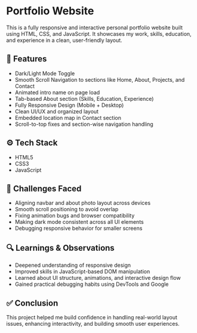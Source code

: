 # Portfolio Website

This is a fully responsive and interactive personal portfolio website built using HTML, CSS, and JavaScript. It showcases my work, skills, education, and experience in a clean, user-friendly layout.

## 🌟 Features

- Dark/Light Mode Toggle
- Smooth Scroll Navigation to sections like Home, About, Projects, and Contact
- Animated intro name on page load
- Tab-based About section (Skills, Education, Experience)
- Fully Responsive Design (Mobile + Desktop)
- Clean UI/UX and organized layout
- Embedded location map in Contact section
- Scroll-to-top fixes and section-wise navigation handling

## ⚙️ Tech Stack

- HTML5
- CSS3
- JavaScript

## 📌 Challenges Faced

- Aligning navbar and about photo layout across devices
- Smooth scroll positioning to avoid overlap
- Fixing animation bugs and browser compatibility
- Making dark mode consistent across all UI elements
- Debugging responsive behavior for smaller screens

## 🔍 Learnings & Observations

- Deepened understanding of responsive design
- Improved skills in JavaScript-based DOM manipulation
- Learned about UI structure, animations, and interactive design flow
- Gained practical debugging habits using DevTools and Google

## ✅ Conclusion

This project helped me build confidence in handling real-world layout issues, enhancing interactivity, and building smooth user experiences.
